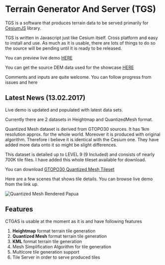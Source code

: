 # Terrain Generator And Server (TGS)
TGS is a software that produces terrain data to be served primarily for [CesiumJS](cesiumjs.org) library.

TGS is written in Javascript just like Cesium itself. Cross platform and easy to install and use. 
As much as it is usable, there are lots of things to do so the source will be pending until it is ready to be released.

You can preview live demo [HERE](http://www.terrainserver.com/) 

You can get the source DEM data used for the showcase [HERE](http://naturalearth.springercarto.com/ne3_data/dem_large.zip)

Comments and inputs are quite welcome. You can follow progress from issues and here

## Latest News (13.02.2017)

Live demo is updated and populated with latest data sets.

Currently there are 2 datasets in Heightmap and QuantizedMesh format.

Quantized Mesh dataset is derived from GTOPO30 sources. It has 1km resolution approx. for the whole world. Moreover it is produced with original algorithm. Therefore i believe it is identical with the Cesium one. They have added more data onto it so might be slight differences.

This dataset is detailed up to LEVEL 9 (9 Included) and consists of nearly 700K tile files. I have added this whole tileset available for download.

You can download [GTOPO30 Quantized Mesh Tileset](https://dl.dropboxusercontent.com/s/mplbvp84qtw6kko/Gtopo30QuantizedMesh.zip)

Here are a few scenes that shows tile details. You can browse live demo from the link up.

![Quantized Mesh Rendered Papua](https://dl.dropboxusercontent.com/s/f9dvgh7nwjpms60/6.png?dl=0)

## Features

CTGAS is usable at the moment as it is and have following features

1. **Heightmap** format terrain tile generation
2. **Quantized Mesh** format terrain tile generation
3. **KML** format terrain tile generation
4. Mesh Simplification Algorithm for tile generation
5. Multicore tile generation support
6. Tile Server in order to serve produced tiles

